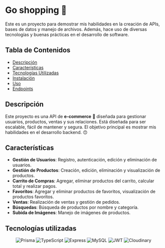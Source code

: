 # Go shopping 🛒

Este es un proyecto para demostrar mis habilidades en la creación de APIs, bases de datos y manejo de archivos. Además, hace uso de diversas tecnologías y buenas prácticas en el desarrollo de software.

## Tabla de Contenidos

- [Descripción](#descripción)
- [Características](#características)
- [Tecnologías Utilizadas](#tecnologías-utilizadas)
- [Instalación](#instalación)
- [Uso](#uso)
- [Endpoints](#endpoints)

## Descripción

Este proyecto es una API de **e-commerce** 🛒 diseñada para gestionar usuarios, productos, ventas y sus relaciones. Está diseñada para ser escalable, fácil de mantener y segura. El objetivo principal es mostrar mis habilidades en el desarrollo backend. 🙃

## Características

- **Gestión de Usuarios**: Registro, autenticación, edición y eliminación de usuarios.
- **Gestión de Productos**: Creación, edición, eliminación y visualización de productos.
- **Carrito de Compras**: Agregar, eliminar productos del carrito, calcular total y realizar pagos.
- **Favoritos**: Agregar y eliminar productos de favoritos, visualización de productos favoritos.
- **Ventas**: Realización de ventas y gestión de pedidos.
- **Búsquedas**: Búsqueda de productos por nombre y categoría.
- **Subida de Imágenes**: Manejo de imágenes de productos.

## Tecnologías utilizadas

<div align="center">

  ![Prisma](https://img.shields.io/badge/Prisma-3982CE?style=for-the-badge&logo=Prisma&logoColor=white)
  ![TypeScript](https://img.shields.io/badge/TypeScript-007ACC?style=for-the-badge&logo=typescript&logoColor=white)
  ![Express](https://img.shields.io/badge/Express%20js-000000?style=for-the-badge&logo=express&logoColor=white)
  ![MySQL](https://img.shields.io/badge/MySQL-005C84?style=for-the-badge&logo=mysql&logoColor=white)
  ![JWT](https://img.shields.io/badge/JWT-000000?style=for-the-badge&logo=JSON%20web%20tokens&logoColor=white)
  ![Cloudinary](https://img.shields.io/badge/Cloudinary-3448C5?style=for-the-badge&logo=Cloudinary&logoColor=white)

</div>